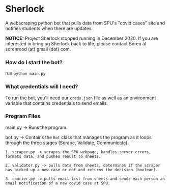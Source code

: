 # Sherlock
A webscraping python bot that pulls data from SPU's "covid cases" site and notifies students when there are updates.

**NOTICE:** Project Sherlock stopped running in December 2020. If you are interested in bringing Sherlock back to life, please contact Soren at sorenrood (at) gmail (dot) com.

### How do I start the bot?
run `python main.py`

### What credentials will I need?
To run the bot, you'll need our `creds.json` file as well as an environment variable that contains credentials to send emails.

### Program Files
main.py -> Runs the program.

bot.py -> Contains the `Bot` class that manages the program as it loops through the three stages (Scrape, Validate, Communicate).

    1. scraper.py -> scrapes the SPU webpage, handles server errors, formats data, and pushes result to sheets.
    
    2. validator.py -> pulls data from sheets, determines if the scraper has picked up a new case or not and returns the decision (boolean).
    
    3. courier.py -> pulls email list from sheets and sends each person an email notification of a new covid case at SPU.
